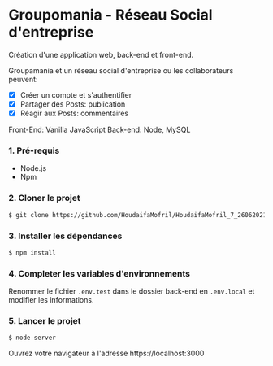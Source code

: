 # Groupomania - Réseau Social d'entreprise 

Création d'une application web, back-end et front-end.

Groupamania et un réseau social d'entreprise ou les collaborateurs peuvent:
- [x] Créer un compte et s'authentifier
- [x] Partager des Posts: publication
- [x] Réagir aux Posts: commentaires

Front-End: Vanilla JavaScript
Back-end: Node, MySQL 

### 1. Pré-requis

- Node.js
- Npm

### 2. Cloner le projet

```bash
$ git clone https://github.com/HoudaifaMofril/HoudaifaMofril_7_26062021.git
```

### 3. Installer les dépendances

```bash
$ npm install
```

### 4. Completer les variables d'environnements

Renommer le fichier `.env.test` dans le dossier back-end en `.env.local` et modifier les informations.

### 5. Lancer le projet

```bash
$ node server
```

Ouvrez votre navigateur à l'adresse https://localhost:3000

